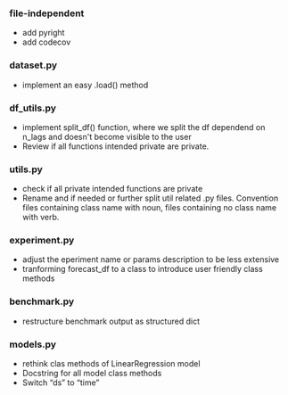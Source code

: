 ### file-independent
* add pyright
* add codecov

### dataset.py
* implement an easy .load() method

### df_utils.py
* implement split_df() function, where we split the df dependend on n_lags and doesn't become visible to the user
* Review if all functions intended private are private. 

### utils.py
* check if all private intended functions are private
* Rename and if needed or further split util related .py files. Convention files containing class name with noun, files containing no class name with verb. 

### experiment.py
* adjust the eperiment name or params description to be less extensive
* tranforming forecast_df to a class to introduce user friendly class methods

### benchmark.py
* restructure benchmark output as structured dict

### models.py
* rethink clas methods of LinearRegression model
* Docstring for all model class methods
* Switch “ds” to “time”
